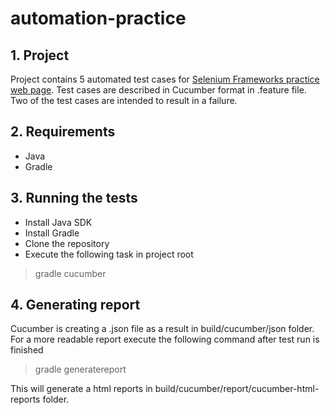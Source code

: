 # automation-practice

## 1. Project

Project contains 5 automated test cases for [Selenium Frameworks practice web page](http://automationpractice.com/index.php). Test cases are described in Cucumber format in .feature file. Two of the test cases are intended to result in a failure.

## 2. Requirements

* Java
* Gradle

## 3. Running the tests
* Install Java SDK
* Install Gradle
* Clone the repository
* Execute the following task in project root
>gradle cucumber

## 4. Generating report
Cucumber is creating a .json file as a result in build/cucumber/json folder.
For a more readable report execute the following command after test run is finished
>gradle generatereport

This will generate a html reports in build/cucumber/report/cucumber-html-reports folder.
